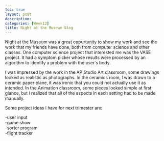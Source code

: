 ```yaml
---
toc: true
layout: post
description:
categories: [Week12]
title: Night at the Museum Blog
---
```


Night at the Museum was a great oppurtunity to show my work and see the work that my friends have done, both from computer science and other classes. One computer science project that interested me was the VASE project. It had a symptom picker whose results were processed by an algorithm to identify a problem with the user's body.  
  
I was impressed by the work in the AP Studio Art classroom, some drawings looked as realistic as photographs. In the ceramics room, I was drawn to a ceramic paper plane, it was ironic that you could not actually use it as intended. In the Animation classroom, some pieces looked simple at first glance, but I realized that all of the aspects in each setting had to be made manually.  
  
Some project ideas I have for next trimester are:  
  
-user input  
-game show  
-sorter program  
-flight tracker